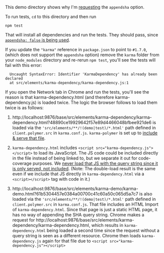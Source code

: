 This demo directory shows why I'm [requesting](https://github.com/karma-runner/karma/issues/2756)
the `appendsha` option.

To run tests, `cd` to this directory and then run

`npm test`

That will install all dependencies and run the tests.
They should pass, since [`appendsha: false` is being used](https://github.com/Comcast/karma-polymer/blob/fb0307d34bd0bd1558306fec94085342738d4174/lib/init.js#L36).

If you update the `"karma"` reference in `package.json` to point to `#1.7.0`,
(which does not support the `appendsha` option)
remove the `karma` folder from your `node_modules` directory and re-rerun
`npm test`, you'll see the tests will fail with this error:

```
  Uncaught SyntaxError: Identifier 'KarmaDependency' has already been declared
  at src/elements/karma-dependency/karma-dependency.js:1
```

If you open the Network tab in Chrome and run the tests, you'll see the reason is that
karma-dependency.html (and therefore karma-dependency.js) is loaded twice.
The logic the browser follows to load them twice is as follows:

1. http://localhost:9876/base/src/elements/karma-dependency/karma-dependency.html?48890ce19929642f57e89d4466048bfbee921de6 is loaded via the
`'src/elements/**/!(demo|test)/*.html'` path defined in `client.polymer.src` in `karma.conf.js`.
`karma-polymer` is set up to [include & serve that file](https://github.com/Comcast/karma-polymer/blob/fb0307d34bd0bd1558306fec94085342738d4174/lib/init.js#L36).

2. `karma-dependency.html` includes `<script src="karma-dependency.js"></script>` to load its
JavaScript. The JS code could be included directly in the file instead of being linked to,
but we separate it out for code-coverage purposes.
We [never load that JS with the query string since it is only served, not included](https://github.com/Comcast/karma-polymer/blob/fb0307d34bd0bd1558306fec94085342738d4174/lib/init.js#L43).
(Note: The double-load result is the same even if we include that JS directly in `karma-dependency.html`
via a `<script></script>` tag with code in it.)

3. http://localhost:9876/base/src/elements/karma-demo/karma-demo.html?61b5304457e0384a00700c41c60a50c065d5a7c7
is also loaded via the
`'src/elements/**/!(demo|test)/*.html'` path defined in `client.polymer.src` in `karma.conf.js`.
That file includes an HTML Import of `karma-dependency.html`. Since that page is just a static HTML page,
it has no way of appending the SHA query string. Chrome makes a request for http://localhost:9876/base/src/elements/karma-dependency/karma-dependency.html, which results in
`karma-dependency.html` being loaded a second time since the request without a query string is seen as a
different resource. Chrome then loads `karma-dependency.js` again for that file due to `<script src="karma-dependency.js"></script>`

